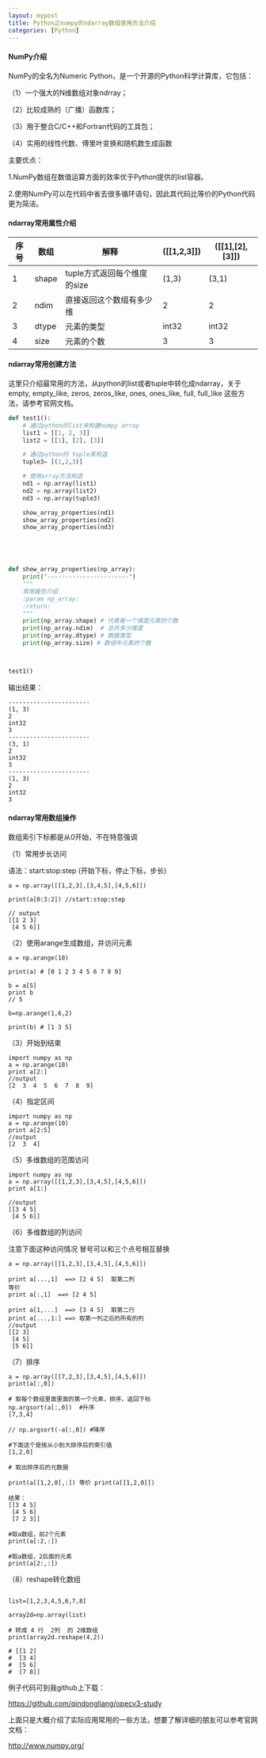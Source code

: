 ```yaml
---
layout: mypost
title: Python之numpy的ndarray数组使用方法介绍
categories: [Python]
---
```



#### NumPy介绍

NumPy的全名为Numeric Python，是一个开源的Python科学计算库，它包括：

（1）一个强大的N维数组对象ndrray；

（2）比较成熟的（广播）函数库；

（3）用于整合C/C++和Fortran代码的工具包；

（4）实用的线性代数、傅里叶变换和随机数生成函数

主要优点：

1.NumPy数组在数值运算方面的效率优于Python提供的list容器。

2.使用NumPy可以在代码中省去很多循环语句，因此其代码比等价的Python代码更为简洁。


#### ndarray常用属性介绍

序号|数组 | 解释|([[1,2,3]])|([[1],[2],[3]])
---|---|---|---|----|
1|shape|tuple方式返回每个维度的size| (1,3)|(3,1)
2|ndim |直接返回这个数组有多少维|2|2
3|dtype |元素的类型|int32|int32
4|size |元素的个数|3|3


#### ndarray常用创建方法

这里只介绍最常用的方法，从python的list或者tuple中转化成ndarray，关于empty, empty_like, zeros, zeros_like, ones, ones_like, full, full_like
这些方法，请参考官网文档。

````python
def test1():
    # 通过python的list来构建numpy array
    list1 = [[1, 2, 3]]
    list2 = [[1], [2], [3]]

    # 通过python的 tuple来构造
    tuple3= [(1,2,3)]

    # 使用array方法构造
    nd1 = np.array(list1)
    nd2 = np.array(list2)
    nd3 = np.array(tuple3)

    show_array_properties(nd1)
    show_array_properties(nd2)
    show_array_properties(nd3)





def show_array_properties(np_array):
    print("-----------------------")
    """
    常用属性介绍
    :param np_array:
    :return:
    """
    print(np_array.shape) # 代表每一个维度元素的个数
    print(np_array.ndim)  # 总共多少维度
    print(np_array.dtype) # 数据类型
    print(np_array.size) # 数组中元素的个数



test1()
````

输出结果：

````
-----------------------
(1, 3)
2
int32
3
-----------------------
(3, 1)
2
int32
3
-----------------------
(1, 3)
2
int32
3
````


#### ndarray常用数组操作

数组索引下标都是从0开始，不在特意强调


（1）常用步长访问

语法：start:stop:step (开始下标，停止下标，步长)

````
a = np.array([[1,2,3],[3,4,5],[4,5,6]])

print(a[0:3:2]) //start:stop:step

// output
[[1 2 3]
 [4 5 6]]
````

（2）使用arange生成数组，并访问元素
````
a = np.arange(10)

print(a) # [0 1 2 3 4 5 6 7 8 9]

b = a[5]
print b
// 5

b=np.arange(1,6,2)

print(b) # [1 3 5]

````

（3）开始到结束

````
import numpy as np
a = np.arange(10)
print a[2:]
//output
[2  3  4  5  6  7  8  9]
````


（4）指定区间
````
import numpy as np
a = np.arange(10)
print a[2:5]
//output
[2  3  4]
````

（5）多维数组的范围访问
````
import numpy as np
a = np.array([[1,2,3],[3,4,5],[4,5,6]])
print a[1:]

//output
[[3 4 5]
 [4 5 6]]

````

（6）多维数组的列访问

注意下面这种访问情况 冒号可以和三个点号相互替换

````
a = np.array([[1,2,3],[3,4,5],[4,5,6]])

print a[...,1]  ==> [2 4 5]  取第二列
等价
print a[:,1]  ==> [2 4 5]

print a[1,...]  ==> [3 4 5]  取第二行
print a[...,1:] ==> 取第一列之后的所有的列
//output
[[2 3]
 [4 5]
 [5 6]]
````


（7）排序

````
a = np.array([[7,2,3],[3,4,5],[4,5,6]])
print(a[:,0])

# 取每个数组里面里面的第一个元素，排序，返回下标
np.argsort(a[:,0])  #升序
[7,3,4]

// np.argsort(-a[:,0]) #降序

#下面这个是按从小到大排序后的索引值
[1,2,0]

# 取出排序后的元数据

print(a[[1,2,0],:]) 等价 print(a[[1,2,0]])

结果：
[[3 4 5]
 [4 5 6]
 [7 2 3]]

#取a数组，前2个元素
print(a[:2,:])

#取a数组，2后面的元素
print(a[2:,:])

````

（8）reshape转化数组





````

list=[1,2,3,4,5,6,7,8]

array2d=np.array(list)

# 转成 4 行  2列  的 2维数组
print(array2d.reshape(4,2))

# [[1 2]
#  [3 4]
#  [5 6]
#  [7 8]]

````


例子代码可到我github上下载：

<https://github.com/qindongliang/opecv3-study>

上面只是大概介绍了实际应用常用的一些方法，想要了解详细的朋友可以参考官网文档：

<http://www.numpy.org/>


